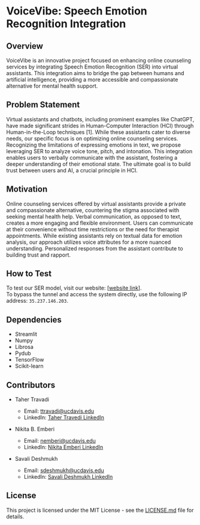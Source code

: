 # VoiceVibe: Speech Emotion Recognition Integration

## Overview

VoiceVibe is an innovative project focused on enhancing online counseling services by integrating Speech Emotion Recognition (SER) into virtual assistants. This integration aims to bridge the gap between humans and artificial intelligence, providing a more accessible and compassionate alternative for mental health support.

## Problem Statement

Virtual assistants and chatbots, including prominent examples like ChatGPT, have made significant strides in Human-Computer Interaction (HCI) through Human-in-the-Loop techniques [1]. While these assistants cater to diverse needs, our specific focus is on optimizing online counseling services. Recognizing the limitations of expressing emotions in text, we propose leveraging SER to analyze voice tone, pitch, and intonation. This integration enables users to verbally communicate with the assistant, fostering a deeper understanding of their emotional state. The ultimate goal is to build trust between users and AI, a crucial principle in HCI.

## Motivation

Online counseling services offered by virtual assistants provide a private and compassionate alternative, countering the stigma associated with seeking mental health help. Verbal communication, as opposed to text, creates a more engaging and flexible environment. Users can communicate at their convenience without time restrictions or the need for therapist appointments. While existing assistants rely on textual data for emotion analysis, our approach utilizes voice attributes for a more nuanced understanding. Personalized responses from the assistant contribute to building trust and rapport.

## How to Test

To test our SER model, visit our website: [[website link](https://ecs271app-9kacbgvjqzvmzchhb2j2x2.streamlit.app/)]. </br>
To bypass the tunnel and access the system directly, use the following IP address: `35.237.146.203`.

## Dependencies

- Streamlit
- Numpy
- Librosa
- Pydub
- TensorFlow
- Scikit-learn



## Contributors

- Taher Travadi
  - Email: ttravadi@ucdavis.edu
  - LinkedIn: [Taher Travedi LinkedIn](https://www.linkedin.com/in/taher-travadi/)

- Nikita B. Emberi
  - Email: nemberi@ucdavis.edu
  - LinkedIn: [Nikita Emberi LinkedIn](https://www.linkedin.com/in/nikitaemberi/)

- Savali Deshmukh
  - Email: sdeshmukh@ucdavis.edu
  - LinkedIn: [Savali Deshmukh LinkedIn](https://www.linkedin.com/in/savali-d-2092611a6/)

## License

This project is licensed under the MIT License - see the [LICENSE.md](LICENSE.md) file for details.
